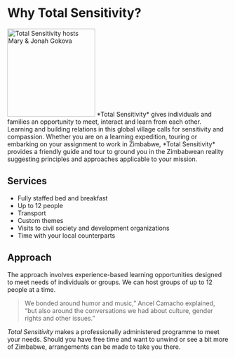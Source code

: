# Why Total Sensitivity?

<img src="/assets/images/two_people_closeup.jpg" alt="Total Sensitivity hosts Mary & Jonah Gokova" class="right thumb" width="200px">
*Total Sensitivity* gives individuals and families an opportunity to meet, interact and learn from each other. Learning and building relations in this global village calls for sensitivity and compassion. Whether you are on a learning expedition, touring or embarking on your assignment to work in Zimbabwe, *Total Sensitivity* provides a friendly guide and tour to ground you in the Zimbabwean reality suggesting principles and approaches applicable to your mission.

## Services

- Fully staffed bed and breakfast
- Up to 12 people
- Transport
- Custom themes
- Visits to civil society and development organizations
- Time with your local counterparts

## Approach

The approach involves experience-based learning opportunities designed to meet needs of individuals or groups. We can host groups of up to 12 people at a time.

> We bonded around humor and music,” Ancel Camacho explained, “but also around the conversations we had about culture, gender rights and other issues.”

*Total Sensitivity* makes a professionally administered programme to meet your needs. Should you have free time and want to unwind or see a bit more of Zimbabwe, arrangements can be made to take you there.